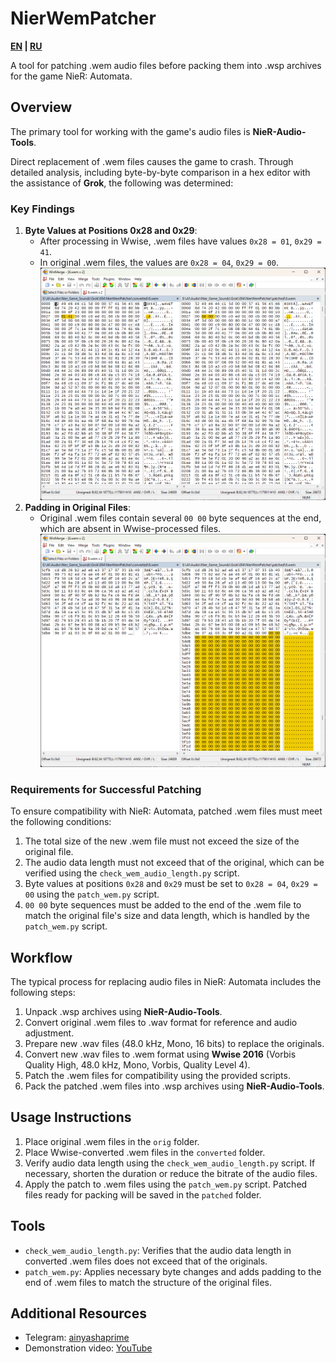 # NierWemPatcher
**[EN](https://github.com/GearStarter/NierWemPatcher/blob/main/README.md) | [RU](https://github.com/GearStarter/NierWemPatcher/blob/main/README-RU.md)**

A tool for patching .wem audio files before packing them into .wsp archives for the game NieR: Automata.

## Overview

The primary tool for working with the game's audio files is **NieR-Audio-Tools**.

Direct replacement of .wem files causes the game to crash. Through detailed analysis, including byte-by-byte comparison in a hex editor with the assistance of **Grok**, the following was determined:

### Key Findings

1. **Byte Values at Positions 0x28 and 0x29**:
   - After processing in Wwise, .wem files have values `0x28 = 01`, `0x29 = 41`.
   - In original .wem files, the values are `0x28 = 04`, `0x29 = 00`.
![Image alt](https://github.com/GearStarter/NierWemPatcher/blob/main/assets/bytes.png)
2. **Padding in Original Files**:
   - Original .wem files contain several `00 00` byte sequences at the end, which are absent in Wwise-processed files.
![Image alt](https://github.com/GearStarter/NierWemPatcher/blob/main/assets/zeros.png)

### Requirements for Successful Patching

To ensure compatibility with NieR: Automata, patched .wem files must meet the following conditions:

1. The total size of the new .wem file must not exceed the size of the original file.
2. The audio data length must not exceed that of the original, which can be verified using the `check_wem_audio_length.py` script.
3. Byte values at positions `0x28` and `0x29` must be set to `0x28 = 04`, `0x29 = 00` using the `patch_wem.py` script.
4. `00 00` byte sequences must be added to the end of the .wem file to match the original file's size and data length, which is handled by the `patch_wem.py` script.

## Workflow

The typical process for replacing audio files in NieR: Automata includes the following steps:

1. Unpack .wsp archives using **NieR-Audio-Tools**.
2. Convert original .wem files to .wav format for reference and audio adjustment.
3. Prepare new .wav files (48.0 kHz, Mono, 16 bits) to replace the originals.
4. Convert new .wav files to .wem format using **Wwise 2016** (Vorbis Quality High, 48.0 kHz, Mono, Vorbis, Quality Level 4).
5. Patch the .wem files for compatibility using the provided scripts.
6. Pack the patched .wem files into .wsp archives using **NieR-Audio-Tools**.

## Usage Instructions

1. Place original .wem files in the `orig` folder.
2. Place Wwise-converted .wem files in the `converted` folder.
3. Verify audio data length using the `check_wem_audio_length.py` script. If necessary, shorten the duration or reduce the bitrate of the audio files.
4. Apply the patch to .wem files using the `patch_wem.py` script. Patched files ready for packing will be saved in the `patched` folder.

## Tools

- `check_wem_audio_length.py`: Verifies that the audio data length in converted .wem files does not exceed that of the originals.
- `patch_wem.py`: Applies necessary byte changes and adds padding to the end of .wem files to match the structure of the original files.

## Additional Resources

- Telegram: [ainyashaprime](https://t.me/ainyashaprime)
- Demonstration video: [YouTube](https://youtube.com/shorts/4wRLVO6P2VY?feature=share)
